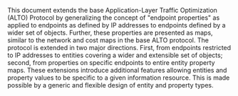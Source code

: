 This document extends the base Application-Layer Traffic Optimization (ALTO)
Protocol by generalizing the concept of "endpoint properties" as applied to
endpoints as defined by IP addresses to endpoints defined by a wider set of
objects. Further, these properties are presented as maps, similar to the
network and cost maps in the base ALTO protocol. The protocol is extended in
two major directions. First, from endpoints restricted to IP addresses to
entities covering a wider and extensible set of objects; second, from
properties on specific endpoints to entire entity property maps. These
extensions introduce additional features allowing entities and property
values to be specific to a given information resource. This is made possible
by a generic and flexible design of entity and property types.